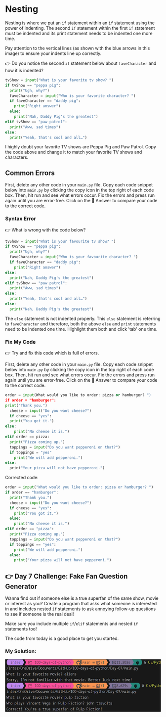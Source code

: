 # Nesting

Nesting is where we put an `if` statement within an `if` statement using the power of indenting. The second `if` statement within the first `if` statement must be indented and its print statement needs to be indented one more time.

Pay attention to the vertical lines (as shown with the blue arrows in this image) to ensure your indents line up correctly.

👉 Do you notice the second `if` statement below about `faveCharacter` and how it is indented?

```python
tvShow = input("What is your favorite tv show? ")
if tvShow == "peppa pig":
  print("Ugh, why?")
  faveCharacter = input("Who is your favorite character? ")
  if faveCharacter == "daddy pig":
    print("Right answer")
  else:
    print("Nah, Daddy Pig's the greatest")
elif tvShow == "paw patrol":
  print("Aww, sad times")
else:
  print("Yeah, that's cool and all…")
```

I highly doubt your favorite TV shows are Peppa Pig and Paw Patrol. Copy the code above and change it to match your favorite TV shows and characters.

## Common Errors

First, delete any other code in your `main.py` file. Copy each code snippet below into `main.py` by clicking the copy icon in the top right of each code box. Then, hit run and see what errors occur. Fix the errors and press run again until you are error-free. Click on the 👀 Answer to compare your code to the correct code.

### Syntax Error

👉 What is wrong with the code below?

```python
tvShow = input("What is your favourite tv show? ")
if tvShow == "peppa pig":
  print("Ugh, why?")
  faveCharacter = input("Who is your favourite character? ")
  if faveCharacter == "daddy pig":
    print("Right answer")
else:
  print("Nah, Daddy Pig's the greatest")
elif tvShow == "paw patrol":
  print("Aww, sad times")
else:
  print("Yeah, that's cool and all…")
else:
  print("Nah, Daddy Pig's the greatest")
```

The `else` statement is not indented properly. This `else` statement is referring to `faveCharacter` and therefore, both the above `else` and `print` statements need to be indented one time. Highlight them both and click 'tab' one time.

### Fix My Code

👉 Try and fix this code which is full of errors.

First, delete any other code in your `main.py` file. Copy each code snippet below into `main.py` by clicking the copy icon in the top right of each code box. Then, hit run and see what errors occur. Fix the errors and press run again until you are error-free. Click on the 👀 Answer to compare your code to the correct code.

```python
order = input(What would you like to order: pizza or hamburger? ")
if order = "hamburger":
print("Thank you.")
  cheese = input("Do you want cheese?")
  if cheese == "yes":
  print("You got it.")
else: 
    print("No cheese it is.")
elif order == pizza:
  print("Pizza coming up.")
  toppings = input("Do you want pepperoni on that?")
  if toppings = "yes"
    print("We will add pepperoni.")
else:
  print"Your pizza will not have pepperoni.")
```

Corrected code:
```python
order = input("What would you like to order: pizza or hamburger? ")
if order == "hamburger":
  print("Thank you.")
  cheese = input("Do you want cheese?")
  if cheese == "yes":
    print("You got it.")
  else: 
    print("No cheese it is.")
elif order == "pizza":
  print("Pizza coming up.")
  toppings = input("Do you want pepperoni on that?")
  if toppings == "yes":
    print("We will add pepperoni.")
  else:
    print("Your pizza will not have pepperoni.")
```

## 👉 Day 7 Challenge: Fake Fan Question Generator

Wanna find out if someone else is a true superfan of the same show, movie or interest as you? Create a program that asks what someone is interested in and includes nested `if` statements to ask annoying follow-up questions to see if someone is the real deal!

Make sure you include multiple `if`/`elif` statements and nested `if` statements too!

The code from today is a good place to get you started.

### My Solution:
![my solution](image.png)